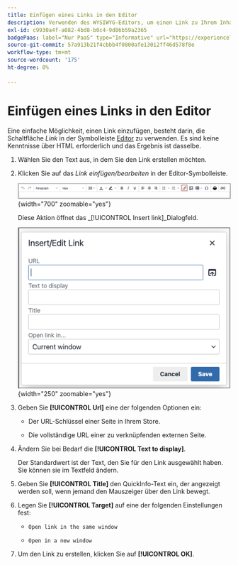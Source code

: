 ```yaml
---
title: Einfügen eines Links in den Editor
description: Verwenden des WYSIWYG-Editors, um einen Link zu Ihrem Inhalt hinzuzufügen
exl-id: c9930a4f-a082-4bd8-b0c4-9d86b59a2365
badgePaas: label="Nur PaaS" type="Informative" url="https://experienceleague.adobe.com/en/docs/commerce/user-guides/product-solutions" tooltip="Gilt nur für Adobe Commerce in Cloud-Projekten (von Adobe verwaltete PaaS-Infrastruktur) und lokale Projekte."
source-git-commit: 57a913b21f4cbbb4f0800afe13012ff46d578f8e
workflow-type: tm+mt
source-wordcount: '175'
ht-degree: 0%

---
```


# Einfügen eines Links in den Editor

Eine einfache Möglichkeit, einen Link einzufügen, besteht darin, die Schaltfläche _Link_ in der Symbolleiste [Editor](editor.md) zu verwenden. Es sind keine Kenntnisse über HTML erforderlich und das Ergebnis ist dasselbe.

1. Wählen Sie den Text aus, in dem Sie den Link erstellen möchten.

1. Klicken Sie auf das _Link einfügen/bearbeiten_ in der Editor-Symbolleiste.

   ![Editor-Symbolleiste - Link einfügen](./assets/editor-toolbar-link-button.png){width="700" zoomable="yes"}

   Diese Aktion öffnet das _[!UICONTROL Insert link]_Dialogfeld.

   ![Editor - Dialogfeld „Link einfügen“](./assets/editor-dialog-insert-link.png){width="250" zoomable="yes"}

1. Geben Sie **[!UICONTROL Url]** eine der folgenden Optionen ein:

   - Der URL-Schlüssel einer Seite in Ihrem Store.

   - Die vollständige URL einer zu verknüpfenden externen Seite.

1. Ändern Sie bei Bedarf die **[!UICONTROL Text to display]**.

   Der Standardwert ist der Text, den Sie für den Link ausgewählt haben. Sie können sie im Textfeld ändern.

1. Geben Sie **[!UICONTROL Title]** den QuickInfo-Text ein, der angezeigt werden soll, wenn jemand den Mauszeiger über den Link bewegt.

1. Legen Sie **[!UICONTROL Target]** auf eine der folgenden Einstellungen fest:

   - `Open link in the same window`

   - `Open in a new window`

1. Um den Link zu erstellen, klicken Sie auf **[!UICONTROL OK]**.
